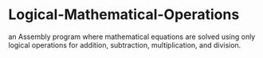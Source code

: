 # Logical-Mathematical-Operations
an Assembly program where mathematical equations are solved using only logical operations for addition, subtraction, multiplication, and division.
